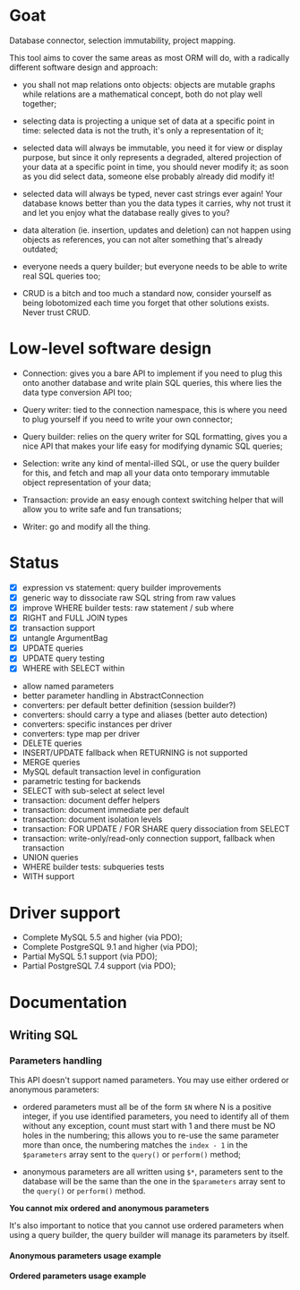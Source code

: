 # Goat

Database connector, selection immutability, project mapping.

This tool aims to cover the same areas as most ORM will do, with a radically
different software design and approach:

 *  you shall not map relations onto objects: objects are mutable graphs while
    relations are a mathematical concept, both do not play well together;

 *  selecting data is projecting a unique set of data at a specific point in
    time: selected data is not the truth, it's only a representation of it;

 *  selected data will always be immutable, you need it for view or display
    purpose, but since it only represents a degraded, altered projection of your
    data at a specific point in time, you should never modify it; as soon as
    you did select data, someone else probably already did modify it!

 *  selected data will always be typed, never cast strings ever again! Your
    database knows better than you the data types it carries, why not trust it
    and let you enjoy what the database really gives to you?

 *  data alteration (ie. insertion, updates and deletion) can not happen using
    objects as references, you can not alter something that's already outdated;

 *  everyone needs a query builder; but everyone needs to be able to write real
    SQL queries too;

 *  CRUD is a bitch and too much a standard now, consider yourself as being
    lobotomized each time you forget that other solutions exists. Never trust
    CRUD.

# Low-level software design

 *  Connection: gives you a bare API to implement if you need to plug this onto
    another database and write plain SQL queries, this where lies the data type
    conversion API too;

 *  Query writer: tied to the connection namespace, this is where you need to
    plug yourself if you need to write your own connector;

 *  Query builder: relies on the query writer for SQL formatting, gives you a
    nice API that makes your life easy for modifying dynamic SQL queries;

 *  Selection: write any kind of mental-illed SQL, or use the query builder for
    this, and fetch and map all your data onto temporary immutable object
    representation of your data;

 *  Transaction: provide an easy enough context switching helper that will allow
    you to write safe and fun transations;

 *  Writer: go and modify all the thing.

# Status

 *  [x] expression vs statement: query builder improvements
 *  [x] generic way to dissociate raw SQL string from raw values
 *  [x] improve WHERE builder tests: raw statement / sub where
 *  [x] RIGHT and FULL JOIN types
 *  [x] transaction support
 *  [x] untangle ArgumentBag
 *  [x] UPDATE queries
 *  [x] UPDATE query testing
 *  [x] WHERE with SELECT within
 *  allow named parameters
 *  better parameter handling in AbstractConnection
 *  converters: per default better definition (session builder?)
 *  converters: should carry a type and aliases (better auto detection)
 *  converters: specific instances per driver
 *  converters: type map per driver
 *  DELETE queries
 *  INSERT/UPDATE fallback when RETURNING is not supported
 *  MERGE queries
 *  MySQL default transaction level in configuration
 *  parametric testing for backends
 *  SELECT with sub-select at select level
 *  transaction: document deffer helpers
 *  transaction: document immediate per default
 *  transaction: document isolation levels
 *  transaction: FOR UPDATE / FOR SHARE query dissociation from SELECT
 *  transaction: write-only/read-only connection support, fallback when transaction
 *  UNION queries
 *  WHERE builder tests: subqueries tests
 *  WITH support

# Driver support

 *  Complete MySQL 5.5 and higher (via PDO);
 *  Complete PostgreSQL 9.1 and higher (via PDO);
 *  Partial MySQL 5.1 support (via PDO);
 *  Partial PostgreSQL 7.4 support (via PDO);

# Documentation

## Writing SQL

### Parameters handling

This API doesn't support named parameters. You may use either ordered or
anonymous parameters:

 *  ordered parameters must all be of the form ``$N`` where N is a positive
    integer, if you use identified parameters, you need to identify all of them
    without any exception, count must start with 1 and there must be NO holes
    in the numbering; this allows you to re-use the same parameter more than
    once, the numbering matches the ``index - 1`` in the ``$parameters``
    array sent to the ``query()`` or ``perform()`` method;

 *  anonymous parameters are all written using ``$*``, parameters sent to the
    database will be the same than the one in the ``$parameters`` array sent to
    the ``query()`` or ``perform()`` method.

**You cannot mix ordered and anonymous parameters**

It's also important to notice that you cannot use ordered parameters when using
a query builder, the query builder will manage its parameters by itself.

#### Anonymous parameters usage example

#### Ordered parameters usage example
